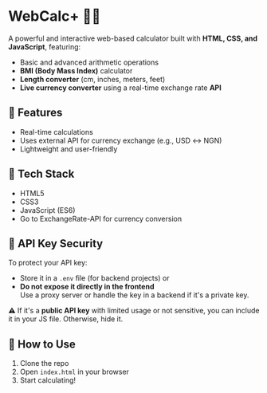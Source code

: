 # WebCalc+ 🧮🌐

A powerful and interactive web-based calculator built with **HTML, CSS, and JavaScript**, featuring:

- Basic and advanced arithmetic operations
- **BMI (Body Mass Index)** calculator
- **Length converter** (cm, inches, meters, feet)
- **Live currency converter** using a real-time exchange rate **API**

## 🔧 Features

- Real-time calculations
- Uses external API for currency exchange (e.g., USD ↔ NGN)
- Lightweight and user-friendly

## 🚀 Tech Stack

- HTML5
- CSS3
- JavaScript (ES6)
- Go to ExchangeRate-API for currency conversion

## 🔐 API Key Security

To protect your API key:
- Store it in a `.env` file (for backend projects) or
- **Do not expose it directly in the frontend**  
  Use a proxy server or handle the key in a backend if it's a private key.
  
⚠️ If it's a **public API key** with limited usage or not sensitive, you can include it in your JS file. Otherwise, hide it.

## 📁 How to Use

1. Clone the repo  
2. Open `index.html` in your browser  
3. Start calculating!

